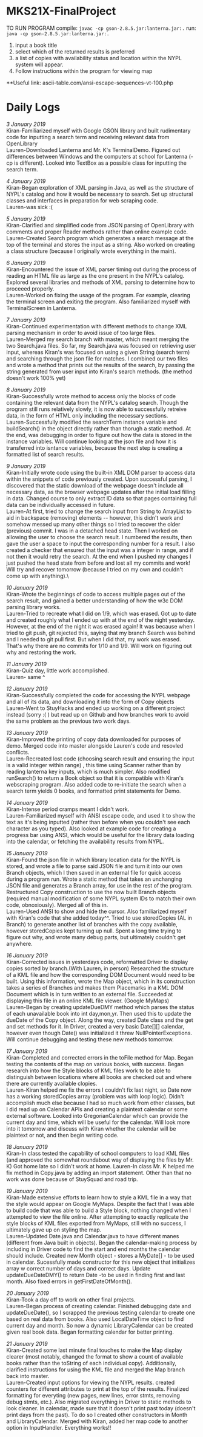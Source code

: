 # MKS21X-FinalProject
TO RUN PROGRAM
compile: `javac -cp gson-2.8.5.jar:lanterna.jar:.`
run: `java -cp gson-2.8.5.jar:lanterna.jar:.`
1. input a book title
2. select which of the returned results is preferred
3. a list of copies with availability status and location within the NYPL system will appear.
4. Follow instructions within the program for viewing map

**Useful link: ascii-table.com/ansi-escape-sequences-vt-100.php

# Daily Logs
*3 January 2019*\
Kiran-Familiarized myself with Google GSON library and built rudimentary code for inputting a search term and receiving relevant data from OpenLibrary\
Lauren-Downloaded Lanterna and Mr. K's TerminalDemo. Figured out differences between Windows and the computers at school for Lanterna (-cp is different). Looked into TextBox as a possible class for inputting the search term.

*4 January 2019*\
Kiran-Began exploration of XML parsing in Java, as well as the structure of NYPL's catalog and how it would be necessary to search. Set up structural classes and interfaces in preparation for web scraping code.\
Lauren-was sick :( 

*5 January 2019*\
Kiran-Clarified and simplified code from JSON parsing of OpenLibrary with comments and proper Reader methods rather than online example code.\
Lauren-Created Search program which generates a search message at the top of the terminal and stores the input as a string. Also worked on creating a class structure (because I originally wrote everything in the main). 

*6 January 2019*\
Kiran-Encountered the issue of XML parser timing out during the process of reading an HTML file as large as the one present in the NYPL's catalog. Explored several libraries and methods of XML parsing to determine how to proceeed properly.\
Lauren-Worked on fixing the usage of the program. For example, clearing the terminal screen and exiting the program. Also familiarized myself with TerminalScreen in Lanterna.

*7 January 2019*\
Kiran-Continued experimentation with different methods to change XML parsing mechanism in order to avoid issue of too large files.\
Lauren-Merged my search branch with master, which meant merging the two Search.java files. So far, my Search.java was focused on retrieving user input, whereas Kiran's was focused on using a given String (search term) and searching through the json file for matches. I combined our two files and wrote a method that prints out the results of the search, by passing the string generated from user input into Kiran's search methods. (the method doesn't work 100% yet)

*8 January 2019*\
Kiran-Successfully wrote method to access only the blocks of code containing the relevant data from the NYPL's catalog search. Though the program still runs relatively slowly, it is now able to successfully retreive data, in the form of HTML only including the necessary sections.\
Lauren-Successfully modified the searchTerm instance variable and buildSearch() in the object directly rather than thorugh a static method. At the end, was debugging in order to figure out how the data is stored in the instance variables. Will continue looking at the json file and how it is transferred into isntance variables, because the next step is creating a formatted list of search results.

*9 January 2019*\
Kiran-Initially wrote code using the built-in XML DOM parser to access data within the snippets of code previously created. Upon successful parsing, I discovered that the static download of the webpage doesn't include all necessary data, as the browser webpage updates after the initial load filling in data. Changed course to only extract ID data so that pages containing full data can be individually accessed in future.\
Lauren-At first, tried to change the search input from String to ArrayList<Character> to aid in backspace (removing) elements -- however, this didn't work and somehow messed up many other things so I tried to recover the older (previous) commit. I was in a detached head state. Then I worked on allowing the user to choose the search result. I numbered the results, then gave the user a space to input the corresponding number for a result. I also created a checker that ensured that the input was a integer in range, and if not then it would retry the search. At the end when I pushed my changes I just pushed the head state from before and lost all my commits and work! Will try and recover tomorrow (because I tried on my own and couldn't come up with anything).\
  
*10 January 2019*\
Kiran-Wrote the beginnings of code to access multiple pages out of the search result, and gained a better understanding of how the w3c DOM parsing library works.\
Lauren-Tried to recreate what I did on 1/9, which was erased. Got up to date and created roughly what I ended up with at the end of the night yesterday. However, at the end of the night it was erased again! It was because when I tried to git push, git rejected this, saying that my branch Search was behind and I needed to git pull first. But when I did that, my work was erased. That's why there are no commits for 1/10 and 1/9. Will work on figuring out why and restoring the work.

*11 January 2019*\
Kiran-Quiz day, little work accomplished.\
Lauren- same ^

*12 January 2019*\
Kiran-Successfully completed the code for accessing the NYPL webpage and all of its data, and downloading it into the form of Copy objects\
Lauren-Went to StuyHacks and ended up working on a different project instead (sorry :( ) but read up on Github and how branches work to avoid the same problem as the previous two work days.

*13 January 2019*\
Kiran-Improved the printing of copy data downloaded for purposes of demo. Merged code into master alongside Lauren's code and resovled conflicts.\
Lauren-Recreated lost code (choosing search result and ensuring the input is a valid integer within range) , this time using Scanner rather than by reading lanterna key inputs, which is much simpler. Also modified runSearch() to return a Book object so that it is compatible with Kiran's webscraping program. Also added code to re-initiate the search when a search term yields 0 books, and formatted print statements for Demo.

*14 January 2019*\
Kiran-Intense period cramps meant I didn't work.\
Lauren-Familiarized myself with ANSI escape code, and used it to show the text as it's being inputted (rather than before when you couldn't see each character as you typed). Also looked at example code for creating a progress bar using ANSI, which would be useful for the library data loading into the calendar, or fetching the availability results from NYPL. 

*15 January 2019*\
Kiran-Found the json file in which library location data for the NYPL is stored, and wrote a file to parse said JSON file and turn it into our own Branch objects, which I then saved in an external file for quick access during a program run. Wrote a static method that takes an unchanging JSON file and generates a Branch array, for use in the rest of the program. Restructured Copy construction to use the now built Branch objects (required manual modification of some NYPL system IDs to match their own code, obnoxiously). Merged all of this in. \
Lauren-Used ANSI to show and hide the cursor. Also familiarized myself with Kiran's code that she added today^^. Tried to use storedCopies (AL in Branch) to generate another list of branches with the copy available, however storedCopies kept turning up null. Spent a long time trying to figure out why, and wrote many debug parts, but ultimately couldn't get anywhere.

*16 January 2019*\
Kiran-Corrected issues in yesterdays code, reformatted Driver to display copies sorted by branch.(With Lauren, in person) Researched the structure of a KML file and how the corresponding DOM Document would need to be built. Using this information, wrote the Map object, which in its construction takes a series of Branches and makes them Placemarks in a KML DOM Document which is in turn written to an external file. Succeeded at displaying this file in an online KML file viewer. (Google MyMaps)\
Lauren-Began by creating updateDueDMY method which parses the status of each unavailable book into int day,mon,yr. Then used this to update the dueDate of the Copy object. Along the way, created Date class and the get and set methods for it. In Driver, created a very basic Date[][] calendar, however even though Date() was initialized it threw NullPointerExceptions. Will continue debugging and testing these new methods tomorrow.

*17 January 2019*\
Kiran-Completed and corrected errors in the toFile method for Map. Began testing the contents of the map on various books, with success. Began research into how the Style blocks of KML files work to be able to distinguish between locations where all books are checked out and where there are currently available clopies.\
Lauren-Kiran helped me fix the errors I couldn't fix last night, so Date now has a working storedCopies array (problem was with loop logic). Didn't accomplish much else because I had so much work from other classes, but I did read up on Calendar APIs and creating a plaintext calendar or some external software. Looked into GregorianCalendar which can provide the current day and time, which will be useful for the calendar. Will look more into it tomorrow and discuss with Kiran whether the calendar will be plaintext or not, and then begin writing code.

*18 January 2019*\
Kiran-In class tested the capability of school computers to load KML files (and approved the somewhat roundabout way of displaying the files by Mr. K) Got home late so I didn't work at home.
Lauren-In class Mr. K helped me fix method in Copy.java by adding an import statement. Other than that no work was done because of StuySquad and road trip.
 
 *19 January 2019*\
 Kiran-Made extensive efforts to learn how to style a KML file in a way that the style would appear on Google MyMaps. Despite the fact that I was able to build code that was able to build a Style block, nothing changed when I attempted to view the file online. After attempting to exactly replicate the style blocks of KML files exported from MyMaps, still with no success, I ultimately gave up on styling the map.\
 Lauren-Updated Date.java and Calendar.java to have different manes (different from Java built in objects). Began the calendar-making process by including in Driver code to find the start and end months the calendar should include. Created new Month object - stores a MyDate[] - to be used in calendar. Sucessfully made constructor for this new object that initializes array w correct number of days and correct days. Update updateDueDateDMY() to return Date -to be used in finding first and last month. Also fixed errors in getFirstDateOfMonth().
 
 *20 January 2019*\
 Kiran-Took a day off to work on other final projects.\
 Lauren-Began process of creating calendar. Finished debugging date and updateDueDate(), so I scrapped  the previous testing calendar to create one based on real data from books. Also used LocalDateTime object to find current day and month. So now a dynamic LibraryCalendar can be created given real book data. Began formatting calendar for better printing. 
 
 *21 January 2019*\
 Kiran-Created some last minute final touches to make the Map display clearer (most notably, changed the format to show a count of available books rather than the toString of each individual copy). Additionally, clarified instructions for using the KML file and merged the Map branch back into master.\
 Lauren-Created input options for viewing the NYPL results. created counters for different attributes to print at the top of the results. Finalized formatting for everyting (new pages, new lines, error stmts, removing debug stmts, etc.). Also migrated everything in Driver to static methods to look cleaner. In calendar, made sure that it doesn't print past today (doesn't print days from the past). To do so I created other constructors in Month and LibraryCalendar. Merged with Kiran, added her map code to another option in InputHandler. Everything works!!
